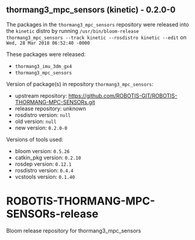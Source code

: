 ## thormang3_mpc_sensors (kinetic) - 0.2.0-0

The packages in the `thormang3_mpc_sensors` repository were released into the `kinetic` distro by running `/usr/bin/bloom-release thormang3_mpc_sensors --track kinetic --rosdistro kinetic --edit` on `Wed, 28 Mar 2018 06:52:40 -0000`

These packages were released:
- `thormang3_imu_3dm_gx4`
- `thormang3_mpc_sensors`

Version of package(s) in repository `thormang3_mpc_sensors`:

- upstream repository: https://github.com/ROBOTIS-GIT/ROBOTIS-THORMANG-MPC-SENSORs.git
- release repository: unknown
- rosdistro version: `null`
- old version: `null`
- new version: `0.2.0-0`

Versions of tools used:

- bloom version: `0.5.26`
- catkin_pkg version: `0.2.10`
- rosdep version: `0.12.1`
- rosdistro version: `0.4.4`
- vcstools version: `0.1.40`


# ROBOTIS-THORMANG-MPC-SENSORs-release
Bloom release repository for thormang3_mpc_sensors
